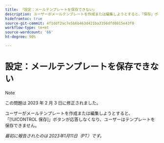 ```yaml
---
title: 「設定：メールテンプレートを保存できない」
description: ユーザーがメールテンプレートを作成または編集しようとすると、「保存」ボタンが応答しなくなり、ユーザーはテンプレートを保存できません。」
hidefromtoc: true
source-git-commit: 4f1ddf2ac7e5b6b463d421ba3356dfd0815e43f0
workflow-type: tm+mt
source-wordcount: '66'
ht-degree: 90%

---
```



# 設定：メールテンプレートを保存できない

>[!NOTE]
>
>この問題は 2023 年 2 月 3 日に修正されました。

ユーザーがメールテンプレートを作成または編集しようとすると、「[!UICONTROL 保存]」ボタンが応答しなくなり、ユーザーはテンプレートを保存できません。

_最初に報告されたのは 2023年1月11日（PT）です。_

